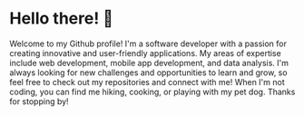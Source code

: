 # Hello there! 👋

Welcome to my Github profile! I'm a software developer with a passion for creating innovative and user-friendly applications. My areas of expertise include web development, mobile app development, and data analysis. I'm always looking for new challenges and opportunities to learn and grow, so feel free to check out my repositories and connect with me! When I'm not coding, you can find me hiking, cooking, or playing with my pet dog. Thanks for stopping by!
